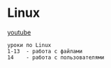 # Linux


[youtube](https://www.youtube.com/watch?v=fAHpGshMCgQ&list=PLg5SS_4L6LYuE4z-3BgLYGkZrs-cF4Tep&index=1&ab_channel=ADV-IT)

```
уроки по Linux
1-13  - работа с файлами
14    - работа с пользователями
```
